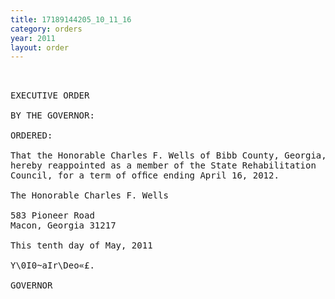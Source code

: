 ```yaml
---
title: 17189144205_10_11_16
category: orders
year: 2011
layout: order
---
```


<pre> 

EXECUTIVE ORDER

BY THE GOVERNOR:

ORDERED:

That the Honorable Charles F. Wells of Bibb County, Georgia, is
hereby reappointed as a member of the State Rehabilitation
Council, for a term of ofﬁce ending April 16, 2012.

The Honorable Charles F. Wells

583 Pioneer Road
Macon, Georgia 31217

This tenth day of May, 2011

Y\0I0~aIr\Deo«£.

GOVERNOR

</pre>

